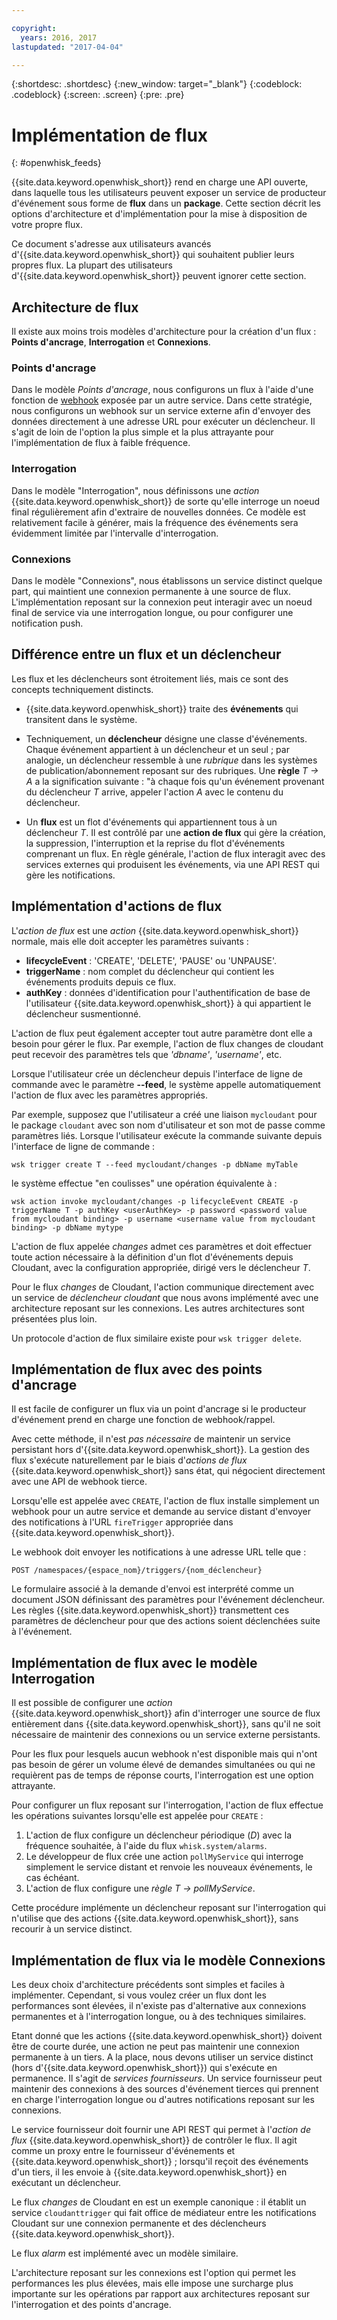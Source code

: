 ```yaml
---

copyright:
  years: 2016, 2017
lastupdated: "2017-04-04"

---
```


{:shortdesc: .shortdesc}
{:new_window: target="_blank"}
{:codeblock: .codeblock}
{:screen: .screen}
{:pre: .pre}

# Implémentation de flux
{: #openwhisk_feeds}

{{site.data.keyword.openwhisk_short}} rend en charge une API ouverte, dans laquelle tous les utilisateurs peuvent exposer un service de producteur d'événement sous forme de **flux** dans un **package**.   Cette section décrit les options d'architecture et d'implémentation pour la mise à disposition de votre propre flux.

Ce document s'adresse aux utilisateurs avancés d'{{site.data.keyword.openwhisk_short}} qui souhaitent publier leurs propres flux.  La plupart des utilisateurs d'{{site.data.keyword.openwhisk_short}} peuvent ignorer cette section.

## Architecture de flux

Il existe aux moins trois modèles d'architecture pour la création d'un flux : **Points d'ancrage**, **Interrogation** et **Connexions**.

### Points d'ancrage
Dans le modèle *Points d'ancrage*, nous configurons un flux à l'aide d'une fonction de [webhook](https://en.wikipedia.org/wiki/Webhook) exposée par un autre service.   Dans cette stratégie, nous configurons un webhook sur un service externe afin d'envoyer des données directement à une adresse URL pour exécuter un déclencheur.  Il s'agit de loin de l'option la plus simple et la plus attrayante pour l'implémentation de flux à faible fréquence.

<!-- The github feed is implemented using webhooks.  Put a link here when we have the open repo ready -->

### Interrogation
Dans le modèle "Interrogation", nous définissons une *action* {{site.data.keyword.openwhisk_short}} de sorte qu'elle interroge un noeud final régulièrement afin d'extraire de nouvelles données. Ce modèle est relativement facile à générer, mais la fréquence des événements sera évidemment limitée par l'intervalle d'interrogation.

### Connexions
Dans le modèle "Connexions", nous établissons un service distinct quelque part, qui maintient une connexion permanente à une source de flux.    L'implémentation reposant sur la connexion peut interagir avec un noeud final de service via une interrogation longue, ou pour configurer une notification push.

<!-- Our cloudant changes feed is connection based.  Put a link here to
an open repo -->

<!-- What is the foundation for the Message Hub feed? If it is "connections" then lets put a link here as well -->

## Différence entre un flux et un déclencheur

Les flux et les déclencheurs sont étroitement liés, mais ce sont des concepts techniquement distincts.   

- {{site.data.keyword.openwhisk_short}} traite des **événements** qui transitent dans le système.

- Techniquement, un **déclencheur** désigne une classe d'événements.   Chaque événement appartient à un déclencheur et un seul ; par analogie, un déclencheur ressemble à une *rubrique* dans les systèmes de publication/abonnement reposant sur des rubriques. Une **règle** *T -> A* a la signification suivante : "à chaque fois qu'un événement provenant du déclencheur *T* arrive, appeler l'action *A* avec le contenu du déclencheur.

- Un **flux** est un flot d'événements qui appartiennent tous à un déclencheur *T*. Il est contrôlé par une **action de flux** qui gère la création, la suppression, l'interruption et la reprise du flot d'événements comprenant un flux. En règle générale, l'action de flux interagit avec des services externes qui produisent les événements, via une API REST qui gère les notifications.

##  Implémentation d'actions de flux

L'*action de flux* est une *action* {{site.data.keyword.openwhisk_short}} normale, mais elle doit accepter les paramètres suivants :
* **lifecycleEvent** : 'CREATE', 'DELETE', 'PAUSE' ou 'UNPAUSE'.
* **triggerName** : nom complet du déclencheur qui contient les événements produits depuis ce flux.
* **authKey** : données d'identification pour l'authentification de base de l'utilisateur {{site.data.keyword.openwhisk_short}} à qui appartient le déclencheur susmentionné.

L'action de flux peut également accepter tout autre paramètre dont elle a besoin pour gérer le flux.  Par exemple, l'action de flux changes de cloudant peut recevoir des paramètres tels que *'dbname'*, *'username'*, etc.

Lorsque l'utilisateur crée un déclencheur depuis l'interface de ligne de commande avec le paramètre **--feed**, le système appelle automatiquement l'action de flux avec les paramètres appropriés.

Par exemple, supposez que l'utilisateur a créé une liaison `mycloudant` pour le package `cloudant` avec son nom d'utilisateur et son mot de passe comme paramètres liés. Lorsque l'utilisateur exécute la commande suivante depuis l'interface de ligne de commande :

`wsk trigger create T --feed mycloudant/changes -p dbName myTable`

le système effectue "en coulisses" une opération équivalente à :

`wsk action invoke mycloudant/changes -p lifecycleEvent CREATE -p triggerName T -p authKey <userAuthKey> -p password <password value from mycloudant binding> -p username <username value from mycloudant binding> -p dbName mytype`

L'action de flux appelée *changes* admet ces paramètres et doit effectuer toute action nécessaire à la définition d'un flot d'événements depuis Cloudant, avec la configuration appropriée, dirigé vers le déclencheur *T*.    

Pour le flux *changes* de Cloudant, l'action communique directement avec un service de *déclencheur cloudant* que nous avons implémenté avec une architecture reposant sur les connexions.   Les autres architectures sont présentées plus loin.

Un protocole d'action de flux similaire existe pour `wsk trigger delete`.    

## Implémentation de flux avec des points d'ancrage

Il est facile de configurer un flux via un point d'ancrage si le producteur d'événement prend en charge une fonction de webhook/rappel.

Avec cette méthode, il n'est *pas nécessaire* de maintenir un service persistant hors d'{{site.data.keyword.openwhisk_short}}.  La gestion des flux s'exécute naturellement par le biais d'*actions de flux* {{site.data.keyword.openwhisk_short}} sans état, qui négocient directement avec une API de webhook tierce.

Lorsqu'elle est appelée avec `CREATE`, l'action de flux installe simplement un webhook pour un autre service et demande au service distant d'envoyer des notifications à l'URL `fireTrigger` appropriée dans {{site.data.keyword.openwhisk_short}}.

Le webhook doit envoyer les notifications à une adresse URL telle que :

`POST /namespaces/{espace_nom}/triggers/{nom_déclencheur}`

Le formulaire associé à la demande d'envoi est interprété comme un document JSON définissant des paramètres pour l'événement déclencheur. Les règles {{site.data.keyword.openwhisk_short}} transmettent ces paramètres de déclencheur pour que des actions soient déclenchées suite à l'événement.

## Implémentation de flux avec le modèle Interrogation

Il est possible de configurer une *action* {{site.data.keyword.openwhisk_short}} afin d'interroger une source de flux entièrement dans {{site.data.keyword.openwhisk_short}}, sans qu'il ne soit nécessaire de maintenir des connexions ou un service externe persistants.

Pour les flux pour lesquels aucun webhook n'est disponible mais qui n'ont pas besoin de gérer un volume élevé de demandes simultanées ou qui ne requièrent pas de temps de réponse courts, l'interrogation est une option attrayante.

Pour configurer un flux reposant sur l'interrogation, l'action de flux effectue les opérations suivantes lorsqu'elle est appelée pour `CREATE` :

1.   L'action de flux configure un déclencheur périodique (*D*) avec la fréquence souhaitée, à l'aide du flux `whisk.system/alarms`.
2.   Le développeur de flux crée une action `pollMyService` qui interroge simplement le service distant et renvoie les nouveaux événements, le cas échéant.
3.  L'action de flux configure une *règle* *T -> pollMyService*.

Cette procédure implémente un déclencheur reposant sur l'interrogation qui n'utilise que des actions {{site.data.keyword.openwhisk_short}}, sans recourir à un service distinct.

## Implémentation de flux via le modèle Connexions

Les deux choix d'architecture précédents sont simples et faciles à implémenter. Cependant, si vous voulez créer un flux dont les performances sont élevées, il n'existe pas d'alternative aux connexions permanentes et à l'interrogation longue, ou à des techniques similaires.

Etant donné que les actions {{site.data.keyword.openwhisk_short}} doivent être de courte durée, une action ne peut pas maintenir une connexion permanente à un tiers. A la place, nous devons utiliser un service distinct
(hors d'{{site.data.keyword.openwhisk_short}}) qui s'exécute en permanence. Il s'agit de *services fournisseurs*.  Un service fournisseur peut maintenir des connexions à des sources d'événement tierces qui prennent en charge l'interrogation longue ou d'autres notifications reposant sur les connexions.

Le service fournisseur doit fournir une API REST qui permet à l'*action de flux* {{site.data.keyword.openwhisk_short}} de contrôler le flux.   Il agit comme un proxy entre le fournisseur d'événements et {{site.data.keyword.openwhisk_short}} ; lorsqu'il reçoit des événements d'un tiers, il les envoie à {{site.data.keyword.openwhisk_short}} en exécutant un déclencheur.

Le flux *changes* de Cloudant en est un exemple canonique : il établit un service `cloudanttrigger` qui fait office de médiateur entre les notifications Cloudant sur une connexion permanente et des déclencheurs {{site.data.keyword.openwhisk_short}}.
<!-- TODO: add a reference to the open source implementation -->

Le flux *alarm* est implémenté avec un modèle similaire.

L'architecture reposant sur les connexions est l'option qui permet les performances les plus élevées, mais elle impose une surcharge plus importante sur les opérations par rapport aux architectures reposant sur l'interrogation et des points d'ancrage.   
